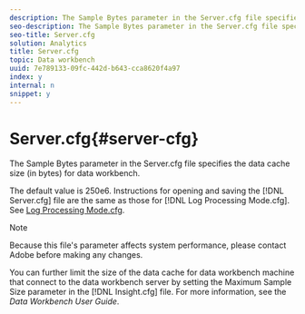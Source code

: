 ```yaml
---
description: The Sample Bytes parameter in the Server.cfg file specifies the data cache size (in bytes) for data workbench.
seo-description: The Sample Bytes parameter in the Server.cfg file specifies the data cache size (in bytes) for data workbench.
seo-title: Server.cfg
solution: Analytics
title: Server.cfg
topic: Data workbench
uuid: 7e789133-09fc-442d-b643-cca8620f4a97
index: y
internal: n
snippet: y
---
```


# Server.cfg{#server-cfg}

The Sample Bytes parameter in the Server.cfg file specifies the data cache size (in bytes) for data workbench.

The default value is 250e6. Instructions for opening and saving the [!DNL Server.cfg] file are the same as those for [!DNL Log Processing Mode.cfg]. See [Log Processing Mode.cfg](../../../home/c-dataset-const-proc/c-add-config-files/t-log-proc-mode.md#task-e530907cb34f488182afe625e6d9e44a).

>[!NOTE]
>
>Because this file's parameter affects system performance, please contact Adobe before making any changes.

You can further limit the size of the data cache for data workbench machine that connect to the data workbench server by setting the Maximum Sample Size parameter in the [!DNL Insight.cfg] file. For more information, see the *Data Workbench User Guide*. 
